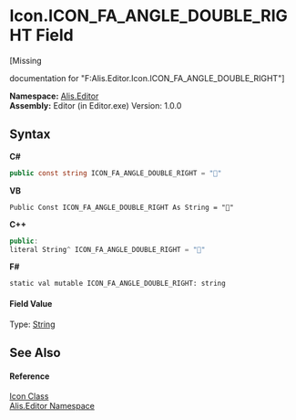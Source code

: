 # Icon.ICON_FA_ANGLE_DOUBLE_RIGHT Field
 

\[Missing <summary> documentation for "F:Alis.Editor.Icon.ICON_FA_ANGLE_DOUBLE_RIGHT"\]

**Namespace:**&nbsp;<a href="b150ade4-39de-a232-5f06-d3cdc1b2c538">Alis.Editor</a><br />**Assembly:**&nbsp;Editor (in Editor.exe) Version: 1.0.0

## Syntax

**C#**<br />
``` C#
public const string ICON_FA_ANGLE_DOUBLE_RIGHT = ""
```

**VB**<br />
``` VB
Public Const ICON_FA_ANGLE_DOUBLE_RIGHT As String = ""
```

**C++**<br />
``` C++
public:
literal String^ ICON_FA_ANGLE_DOUBLE_RIGHT = ""
```

**F#**<br />
``` F#
static val mutable ICON_FA_ANGLE_DOUBLE_RIGHT: string
```


#### Field Value
Type: <a href="https://docs.microsoft.com/dotnet/api/system.string" target="_blank">String</a>

## See Also


#### Reference
<a href="cc0f883c-67f8-f772-c6d7-a60b129f22a7">Icon Class</a><br /><a href="b150ade4-39de-a232-5f06-d3cdc1b2c538">Alis.Editor Namespace</a><br />